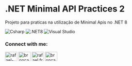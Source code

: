 # .NET Minimal API Practices 2

Projeto para praticas na utilização de Minimal Apis no .NET 8

![Csharp](https://img.shields.io/badge/csharp-019733?&style=for-the-badge&logo=csharp&logoColor=white)
![.NET8](https://img.shields.io/badge/.NET8-512BD4?logo=.net&logoColor=ffffff&style=for-the-badge)
![Visual Studio](https://img.shields.io/badge/VisualStudio-6C33AF?logo=visual%20studio&style=for-the-badge)

<h3 align="left">Connect with me:</h3>
<p align="left">
    <a href="https://www.linkedin.com/in/rafael-francisco-44750522/" target="blank" style="text-decoration: none !important;" >
        <img align="center" height="30" width="40" alt="rafael-francisco" src="https://raw.githubusercontent.com/rahuldkjain/github-profile-readme-generator/master/src/images/icons/Social/linked-in-alt.svg" />
    </a>
    <a href="https://github.com/broncasrafa" target="blank" style="text-decoration: none !important;">
        <img align="center" height="30" width="40" src="https://raw.githubusercontent.com/rahuldkjain/github-profile-readme-generator/master/src/images/icons/Social/github.svg" alt="broncasrafa" />
    </a>
    <a href="https://web.facebook.com/rafael.francisco.520" target="blank" style="text-decoration: none !important;">
        <img align="center" alt="rafael.francisco" height="30" width="40" src="https://raw.githubusercontent.com/rahuldkjain/github-profile-readme-generator/master/src/images/icons/Social/facebook.svg" />
    </a>
    <a href="https://www.instagram.com/broncasrafa/" target="blank" style="text-decoration: none !important;">
        <img align="center" height="30" width="40" src="https://raw.githubusercontent.com/rahuldkjain/github-profile-readme-generator/master/src/images/icons/Social/instagram.svg" alt="broncasrafa" />
    </a>
</p>
